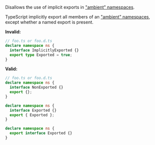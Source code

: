 Disallows the use of implicit exports in ["ambient" namespaces].

TypeScript implicitly export all members of an ["ambient" namespaces], except
whether a named export is present.

["ambient" namespaces]: https://www.typescriptlang.org/docs/handbook/namespaces.html#ambient-namespaces

**Invalid:**

```ts
// foo.ts or foo.d.ts
declare namespace ns {
  interface ImplicitlyExported {}
  export type Exported = true;
}
```

**Valid:**

```ts
// foo.ts or foo.d.ts
declare namespace ns {
  interface NonExported {}
  export {};
}

declare namespace ns {
  interface Exported {}
  export { Exported };
}

declare namespace ns {
  export interface Exported {}
}
```
